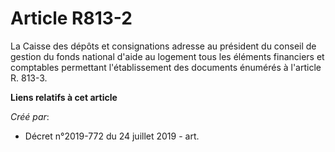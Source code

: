# Article R813-2

La Caisse des dépôts et consignations adresse au président du conseil de gestion du fonds national d'aide au logement tous
les éléments financiers et comptables permettant l'établissement des documents énumérés à l'article R. 813-3.

**Liens relatifs à cet article**

_Créé par_:

  - Décret n°2019-772 du 24 juillet 2019 - art.
